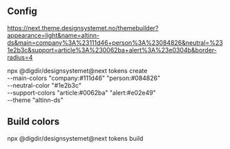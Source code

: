 ## Config

https://next.theme.designsystemet.no/themebuilder?appearance=light&name=altinn-ds&main=company%3A%23111d46+person%3A%23084826&neutral=%231e2b3c&support=article%3A%230062ba+alert%3A%23e0304b&border-radius=4

npx @digdir/designsystemet@next tokens create \
   --main-colors "company:#111d46" "person:#084826"  \
   --neutral-color "#1e2b3c" \
   --support-colors "article:#0062ba" "alert:#e02e49"  \
   --theme "altinn-ds"

## Build colors

npx @digdir/designsystemet@next tokens build
